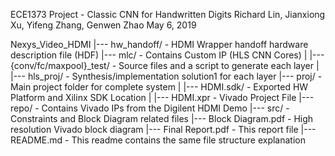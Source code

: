 ECE1373 Project - Classic CNN for Handwritten Digits
Richard Lin, Jianxiong Xu, Yifeng Zhang, Genwen Zhao
May 6, 2019

Nexys_Video_HDMI 
|--- hw_handoff/			- HDMI Wrapper handoff hardware description file (HDF)
|--- mlc/				- Contains Custom IP (HLS CNN Cores)
|     |--- {conv/fc/maxpool}_test/ 	- Source files and a script to generate each layer
|     |--- hls_proj/			- Synthesis/implementation solution1 for each layer
|--- proj/				- Main project folder for complete system
|     |--- HDMI.sdk/			- Exported HW Platform and Xilinx SDK Location
|     |--- HDMI.xpr			- Vivado Project File
|--- repo/				- Contains Vivado IPs from the Digilent HDMI Demo
|--- src/					- Constraints and Block Diagram related files
|--- Block Diagram.pdf		- High resolution Vivado block diagram
|--- Final Report.pdf			- This report file
|--- README.md			- This readme contains the same file structure explanation
